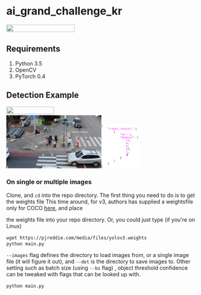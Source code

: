 # ai_grand_challenge_kr
<img src="https://github.com/yehengchen/grand_ai_challenge/blob/master/graph/ai_grand.png" width="60%" height="60%">

## Requirements
1. Python 3.5
2. OpenCV
3. PyTorch 0.4

## Detection Example
<img src="https://github.com/yehengchen/Object-Detection-and-Tracking/blob/master/OneStage/yolo/yolo_img/TownCentreXVID_output_ss.gif" width="50%" height="50%">
<img src="https://github.com/yehengchen/ai_grand_challenge_kr/blob/master/t1_video/t1_video_00001/t1_video_00001_00028.jpg" width="50%" height="50%"><img src="https://github.com/yehengchen/ai_grand_challenge_kr/blob/master/img/ai_grand_cg.png" width="20%" height="20%">

### On single or multiple images

Clone, and `cd` into the repo directory. The first thing you need to do is to get the weights file
This time around, for v3, authors has supplied a weightsfile only for COCO [here](https://pjreddie.com/media/files/yolov3.weights), and place 

the weights file into your repo directory. Or, you could just type (if you're on Linux)

```
wget https://pjreddie.com/media/files/yolov3.weights 
python main.py
```


`--images` flag defines the directory to load images from, or a single image file (it will figure it out), and `--det` is the directory
to save images to. Other setting such as batch size (using `--bs` flag) , object threshold confidence can be tweaked with flags that can be looked up with. 

```
python main.py
```
